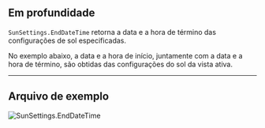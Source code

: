 ## Em profundidade
`SunSettings.EndDateTime` retorna a data e a hora de término das configurações de sol especificadas.

No exemplo abaixo, a data e a hora de início, juntamente com a data e a hora de término, são obtidas das configurações do sol da vista ativa.
___
## Arquivo de exemplo

![SunSettings.EndDateTime](./Revit.Elements.SunSettings.EndDateTime_img.jpg)
